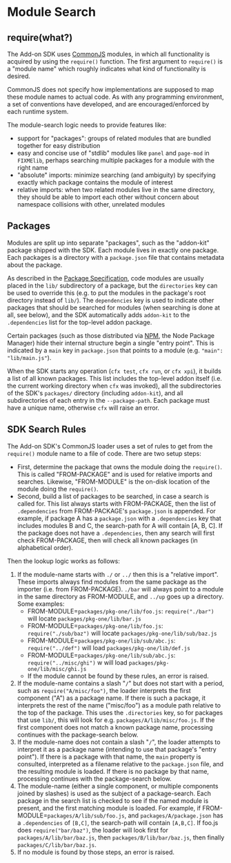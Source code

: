 <!-- This Source Code Form is subject to the terms of the Mozilla Public
   - License, v. 2.0. If a copy of the MPL was not distributed with this
   - file, You can obtain one at http://mozilla.org/MPL/2.0/. -->

# Module Search #

## require(what?) ##

The Add-on SDK uses [CommonJS](dev-guide/guides/commonjs.html)
modules, in which all functionality is acquired by using the `require()`
function. The first argument to `require()` is a "module name" which roughly
indicates what kind of functionality is desired.

CommonJS does not specify how implementations are supposed to map these
module names to actual code. As with any programming environment, a set of
conventions have developed, and are encouraged/enforced by each runtime
system.

The module-search logic needs to provide features like:

* support for "packages": groups of related modules that are bundled together
  for easy distribution
* easy and concise use of "stdlib" modules like `panel` and `page-mod` in
  `FIXMElib`, perhaps searching multiple packages for a module
  with the right name
* "absolute" imports: minimize searching (and ambiguity) by specifying
  exactly which package contains the module of interest
* relative imports: when two related modules live in the same directory, they
  should be able to import each other without concern about namespace
  collisions with other, unrelated modules

## Packages ##

Modules are split up into separate "packages", such as the "addon-kit"
package shipped with the SDK. Each module lives in exactly one package. Each
packages is a directory with a `package.json` file that contains metadata
about the package.

As described in the
[Package Specification](dev-guide/package-spec.html), code
modules are usually placed in the `lib/` subdirectory of a package, but the
`directories` key can be used to override this (e.g. to put the modules in
the package's root directory instead of `lib/`). The `dependencies` key is
used to indicate other packages that should be searched for modules (when
searching is done at all, see below), and the SDK automatically adds
`addon-kit` to the `.dependencies` list for the top-level addon package.

Certain packages (such as those distributed via [NPM](http://npmjs.org/), the
Node Package Manager) hide their internal structure begin a single "entry
point". This is indicated by a `main` key in `package.json` that points to a
module (e.g. `"main": "lib/main.js"`).

When the SDK starts any operation (`cfx test`, `cfx run`, or `cfx xpi`), it
builds a list of all known packages. This list includes the top-level addon
itself (i.e. the current working directory when `cfx` was invoked), all the
subdirectories of the SDK's `packages/` directory (including `addon-kit`),
and all subdirectories of each entry in the `--package-path`. Each package
must have a unique name, otherwise `cfx` will raise an error.

## SDK Search Rules ##

The Add-on SDK's CommonJS loader uses a set of rules to get from the
`require()` module name to a file of code. There are two setup steps:

* First, determine the package that owns the module doing the `require()`.
  This is called "FROM-PACKAGE" and is used for relative imports and
  searches. Likewise, "FROM-MODULE" is the on-disk location of the module
  doing the `require()`.
* Second, build a list of packages to be searched, in case a search is called
  for. This list always starts with FROM-PACKAGE, then the list of
  `.dependencies` from FROM-PACKAGE's `package.json` is appended. For
  example, if package A has a `package.json` with a `.dependencies` key that
  includes modules B and C, the search-path for A will contain [A, B, C]. If
  the package does not have a `.dependencies`, then any search will first
  check FROM-PACKAGE, then will check all known packages (in alphabetical
  order).

Then the lookup logic works as follows:

1. If the module-name starts with `./` or `../` then this is a "relative
   import". These imports always find modules from the same package as the
   importer (i.e. from FROM-PACKAGE). `./bar` will always point to a module
   in the same directory as FROM-MODULE, and `../up` goes up a directory.
   Some examples:
    * FROM-MODULE=`packages/pkg-one/lib/foo.js`: `require("./bar")` will
      locate `packages/pkg-one/lib/bar.js`
    * FROM-MODULE=`packages/pkg-one/lib/foo.js`: `require("./sub/baz")` will
      locate `packages/pkg-one/lib/sub/baz.js`
    * FROM-MODULE=`packages/pkg-one/lib/sub/abc.js`: `require("../def")` will
      load `packages/pkg-one/lib/def.js`
    * FROM-MODULE=`packages/pkg-one/lib/sub/abc.js`: `require("../misc/ghi")` w
      will load `packages/pkg-one/lib/misc/ghi.js`
    * If the module cannot be found by these rules, an error is raised.
2. If the module-name contains a slash "`/`" but does not start with a
   period, such as `require("A/misc/foo")`, the loader interprets the first
   component ("A") as a package name. If there is such a package, it
   interprets the rest of the name ("misc/foo") as a module path relative to
   the top of the package. This uses the `.directories` key, so for packages
   that use `lib/`, this will look for e.g. `packages/A/lib/misc/foo.js`. If
   the first component does not match a known package name, processing
   continues with the package-search below.
3. If the module-name does not contain a slash "`/`", the loader
   attempts to interpret it as a package name (intending to use that
   package's "entry point"). If there is a package with that name, the `main`
   property is consulted, interpreted as a filename relative to the
   `package.json` file, and the resulting module is loaded. If there is no
   package by that name, processing continues with the package-search below.
4. The module-name (either a single component, or multiple components
   joined by slashes) is used as the subject of a package-search. Each package
   in the search list is checked to see if the named module is present, and
   the first matching module is loaded. For example, if
   FROM-MODULE=`packages/A/lib/sub/foo.js`, and `packages/A/package.json` has
   a `.dependencies` of `[B,C]`, the search-path will contain `[A,B,C]`. If
   foo.js does `require("bar/baz")`, the loader will look first for
   `packages/A/lib/bar/baz.js`, then `packages/B/lib/bar/baz.js`, then finally
   `packages/C/lib/bar/baz.js`.
5. If no module is found by those steps, an error is raised.
